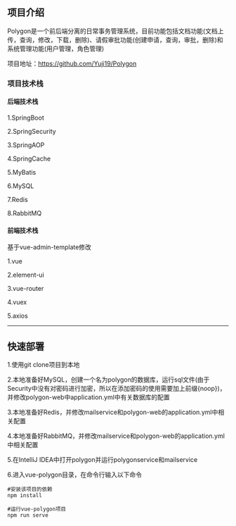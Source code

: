 ## 项目介绍

Polygon是一个前后端分离的日常事务管理系统，目前功能包括文档功能(文档上传，查询，修改，下载，删除)、请假审批功能(创建申请，查询，审批，删除)和系统管理功能(用户管理，角色管理)

项目地址：https://github.com/Yuji19/Polygon

### 项目技术栈

#### 后端技术栈

1.SpringBoot

2.SpringSecurity

3.SpringAOP

4.SpringCache

5.MyBatis

6.MySQL

7.Redis

8.RabbitMQ

#### 前端技术栈

基于vue-admin-template修改

1.vue

2.element-ui

3.vue-router

4.vuex

5.axios

---------------

## 快速部署

1.使用git clone项目到本地

2.本地准备好MySQL，创建一个名为polygon的数据库，运行sql文件(由于Security中没有对密码进行加密，所以在添加密码的使用需要加上前缀{noop})，并修改polygon-web中application.yml中有关数据库的配置

3.本地准备好Redis，并修改mailservice和polygon-web的application.yml中相关配置

4.本地准备好RabbitMQ，并修改mailservice和polygon-web的application.yml中相关配置

5.在IntelliJ IDEA中打开polygon并运行polygonservice和mailservice

6.进入vue-polygon目录，在命令行输入以下命令
```
#安装该项目的依赖
npm install

#运行vue-polygon项目
npm run serve
```
